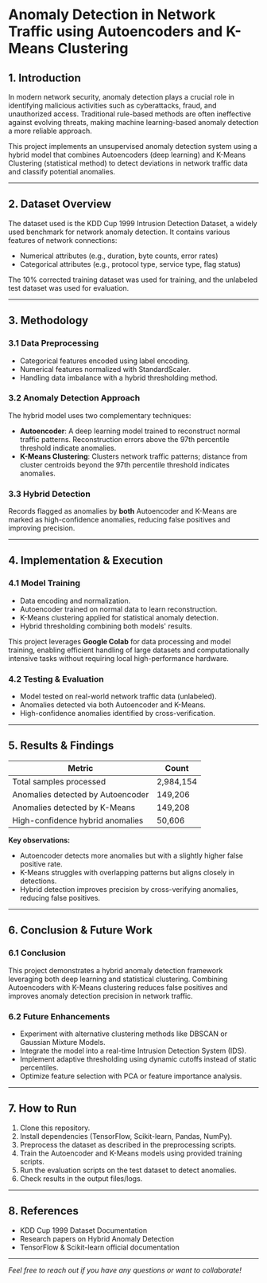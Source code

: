 # Anomaly Detection in Network Traffic using Autoencoders and K-Means Clustering

## 1. Introduction  
In modern network security, anomaly detection plays a crucial role in identifying malicious activities such as cyberattacks, fraud, and unauthorized access. Traditional rule-based methods are often ineffective against evolving threats, making machine learning-based anomaly detection a more reliable approach.

This project implements an unsupervised anomaly detection system using a hybrid model that combines Autoencoders (deep learning) and K-Means Clustering (statistical method) to detect deviations in network traffic data and classify potential anomalies.

---

## 2. Dataset Overview  
The dataset used is the KDD Cup 1999 Intrusion Detection Dataset, a widely used benchmark for network anomaly detection. It contains various features of network connections:

- Numerical attributes (e.g., duration, byte counts, error rates)  
- Categorical attributes (e.g., protocol type, service type, flag status)  

The 10% corrected training dataset was used for training, and the unlabeled test dataset was used for evaluation.

---

## 3. Methodology  

### 3.1 Data Preprocessing  
- Categorical features encoded using label encoding.  
- Numerical features normalized with StandardScaler.  
- Handling data imbalance with a hybrid thresholding method.

### 3.2 Anomaly Detection Approach  
The hybrid model uses two complementary techniques:  

- **Autoencoder**: A deep learning model trained to reconstruct normal traffic patterns. Reconstruction errors above the 97th percentile threshold indicate anomalies.  
- **K-Means Clustering**: Clusters network traffic patterns; distance from cluster centroids beyond the 97th percentile threshold indicates anomalies.

### 3.3 Hybrid Detection  
Records flagged as anomalies by **both** Autoencoder and K-Means are marked as high-confidence anomalies, reducing false positives and improving precision.

---

## 4. Implementation & Execution  

### 4.1 Model Training  
- Data encoding and normalization.  
- Autoencoder trained on normal data to learn reconstruction.  
- K-Means clustering applied for statistical anomaly detection.  
- Hybrid thresholding combining both models' results.  

This project leverages **Google Colab** for data processing and model training, enabling efficient handling of large datasets and computationally intensive tasks without requiring local high-performance hardware.

### 4.2 Testing & Evaluation  
- Model tested on real-world network traffic data (unlabeled).  
- Anomalies detected via both Autoencoder and K-Means.  
- High-confidence anomalies identified by cross-verification.

---

## 5. Results & Findings  

| Metric                         | Count      |
|-------------------------------|------------|
| Total samples processed        | 2,984,154  |
| Anomalies detected by Autoencoder | 149,206  |
| Anomalies detected by K-Means  | 149,208    |
| High-confidence hybrid anomalies | 50,606   |

**Key observations:**  
- Autoencoder detects more anomalies but with a slightly higher false positive rate.  
- K-Means struggles with overlapping patterns but aligns closely in detections.  
- Hybrid detection improves precision by cross-verifying anomalies, reducing false positives.

---

## 6. Conclusion & Future Work  

### 6.1 Conclusion  
This project demonstrates a hybrid anomaly detection framework leveraging both deep learning and statistical clustering. Combining Autoencoders with K-Means clustering reduces false positives and improves anomaly detection precision in network traffic.

### 6.2 Future Enhancements  
- Experiment with alternative clustering methods like DBSCAN or Gaussian Mixture Models.  
- Integrate the model into a real-time Intrusion Detection System (IDS).  
- Implement adaptive thresholding using dynamic cutoffs instead of static percentiles.  
- Optimize feature selection with PCA or feature importance analysis.

---

## 7. How to Run  

1. Clone this repository.  
2. Install dependencies (TensorFlow, Scikit-learn, Pandas, NumPy).  
3. Preprocess the dataset as described in the preprocessing scripts.  
4. Train the Autoencoder and K-Means models using provided training scripts.  
5. Run the evaluation scripts on the test dataset to detect anomalies.  
6. Check results in the output files/logs.

---

## 8. References  
- KDD Cup 1999 Dataset Documentation  
- Research papers on Hybrid Anomaly Detection  
- TensorFlow & Scikit-learn official documentation

---

*Feel free to reach out if you have any questions or want to collaborate!*
